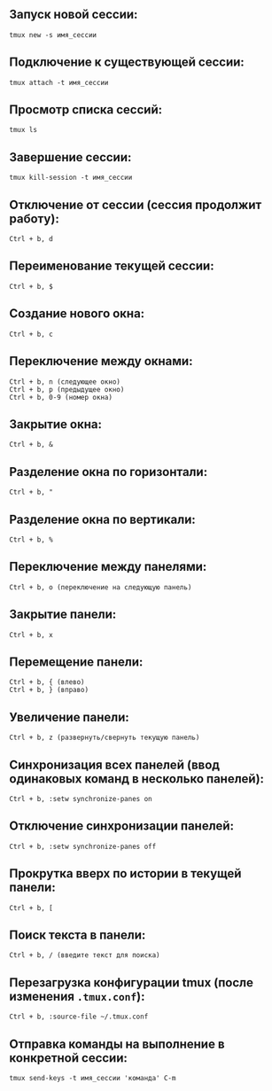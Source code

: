## Запуск новой сессии:

```
tmux new -s имя_сессии
```

## Подключение к существующей сессии:

```
tmux attach -t имя_сессии
```

## Просмотр списка сессий:

```
tmux ls
```

## Завершение сессии:

```
tmux kill-session -t имя_сессии
```

## Отключение от сессии (сессия продолжит работу):

```
Ctrl + b, d
```

## Переименование текущей сессии:

```
Ctrl + b, $
```

## Создание нового окна:

```
Ctrl + b, c
```

## Переключение между окнами:

```
Ctrl + b, n (следующее окно) 
Ctrl + b, p (предыдущее окно) 
Ctrl + b, 0-9 (номер окна)
```

## Закрытие окна:

```
Ctrl + b, &
```

## Разделение окна по горизонтали:

```
Ctrl + b, "
```

## Разделение окна по вертикали:

```
Ctrl + b, %
```

## Переключение между панелями:

```
Ctrl + b, o (переключение на следующую панель)
```

## Закрытие панели:

```
Ctrl + b, x
```

## Перемещение панели:

```
Ctrl + b, { (влево) 
Ctrl + b, } (вправо)
```

## Увеличение панели:

```
Ctrl + b, z (развернуть/свернуть текущую панель)
```

## Синхронизация всех панелей (ввод одинаковых команд в несколько панелей):

```
Ctrl + b, :setw synchronize-panes on
```

## Отключение синхронизации панелей:

```
Ctrl + b, :setw synchronize-panes off
```

## Прокрутка вверх по истории в текущей панели:

```
Ctrl + b, [
```

## Поиск текста в панели:

```
Ctrl + b, / (введите текст для поиска)
```

## Перезагрузка конфигурации tmux (после изменения `.tmux.conf`):

```
Ctrl + b, :source-file ~/.tmux.conf
```

## Отправка команды на выполнение в конкретной сессии:

```
tmux send-keys -t имя_сессии 'команда' C-m
```